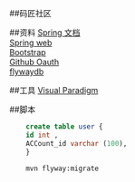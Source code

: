 ##码匠社区
    

##资料
[Spring 文档](https://spring.io/guides)  
[Spring web](https://spring.io/guides/gs/serving-web-content/)   
[Bootstrap](https://v3.bootcss.com/getting-started/)  
[Github Oauth](https://developer.github.com/apps/building-oauth-apps/creating-an-oauth-app/)  
[flywaydb](https://flywaydb.org/getstarted/firststeps/maven)

##工具
[Visual Paradigm](https://www.visual-paradigm.com)

##脚本
```sql
    create table user {
    id int ,
    ACCount_id varchar (100),
    }
```
```bash
    mvn flyway:migrate
```
